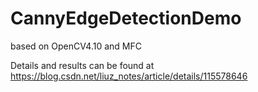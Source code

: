 # CannyEdgeDetectionDemo
based on OpenCV4.10 and MFC

Details and results can be found at https://blog.csdn.net/liuz_notes/article/details/115578646
